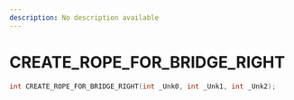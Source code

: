 ```yaml
---
description: No description available 
---
```


# CREATE_ROPE_FOR_BRIDGE_RIGHT

```cpp
int CREATE_ROPE_FOR_BRIDGE_RIGHT(int _Unk0, int _Unk1, int _Unk2);
```